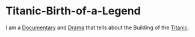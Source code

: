 # Titanic-Birth-of-a-Legend

I am a [Documentary](200300004.md) and [Drama](200300005.md) that tells about the Building of the [Titanic](201000001.md).